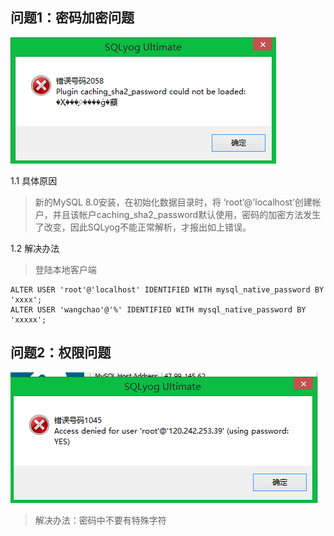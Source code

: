 ## 问题1：密码加密问题

![2058错误](images/2058err.png)

1.1 具体原因

> 新的MySQL 8.0安装，在初始化数据目录时，将 ‘root’@'localhost’创建帐户，并且该帐户caching_sha2_password默认使用，密码的加密方法发生了改变，因此SQLyog不能正常解析，才报出如上错误。

1.2 解决办法

> 登陆本地客户端

```mysql
ALTER USER 'root'@'localhost' IDENTIFIED WITH mysql_native_password BY 'xxxx';
ALTER USER 'wangchao'@'%' IDENTIFIED WITH mysql_native_password BY 'xxxxx';
```

## 问题2：权限问题

![image-20210117172953418](images/image-20210117172953418.png)

> 解决办法：密码中不要有特殊字符
